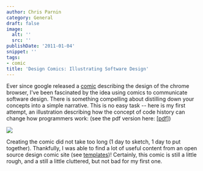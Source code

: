 ```yaml
---
author: Chris Parnin
category: General
draft: false
image:
  alt: ''
  src: ''
publishDate: '2011-01-04'
snippet: ''
tags:
- comic
title: 'Design Comics: Illustrating Software Design'
---
```


Ever since google released a [comic](http://www.google.com/googlebooks/chrome/) describing the design of the chrome browser, I've been fascinated by the idea using comics to communicate software design.  There is something compelling about distilling down your concepts into a simple narrative. This is no easy task -- here is my first attempt, an illustration describing how the concept of code history can change how programmers work: (see the pdf version here: [[pdf]](http://blog.ninlabs.com/wp-content/uploads/2011/01/codehistorycomic.pdf))

[![](http://blog.ninlabs.com/wp-content/uploads/2011/01/codehistorycomic-839x1024.png)](http://blog.ninlabs.com/wp-content/uploads/2011/01/codehistorycomic.png)

Creating the comic did not take too long (1 day to sketch, 1 day to put together).  Thankfully, I was able to find a lot of useful content from an open source design comic site (see [templates](http://www.designcomics.org/))!  Certainly, this comic is still a little rough, and a still a little cluttered, but not bad for my first one.